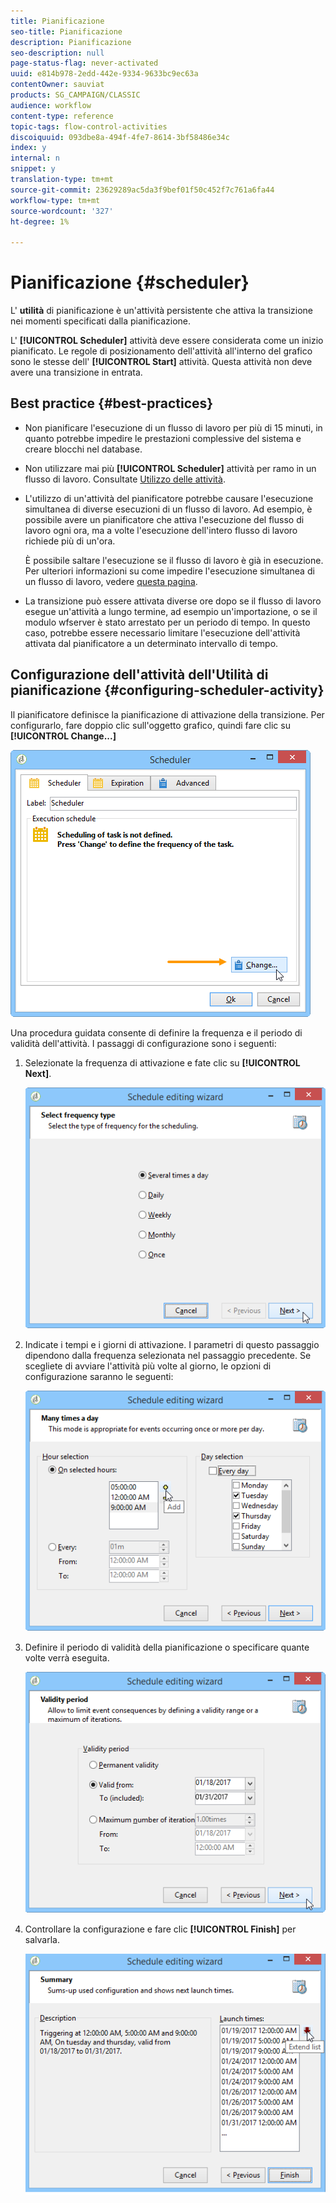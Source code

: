 ```yaml
---
title: Pianificazione
seo-title: Pianificazione
description: Pianificazione
seo-description: null
page-status-flag: never-activated
uuid: e814b978-2edd-442e-9334-9633bc9ec63a
contentOwner: sauviat
products: SG_CAMPAIGN/CLASSIC
audience: workflow
content-type: reference
topic-tags: flow-control-activities
discoiquuid: 093dbe8a-494f-4fe7-8614-3bf58486e34c
index: y
internal: n
snippet: y
translation-type: tm+mt
source-git-commit: 23629289ac5da3f9bef01f50c452f7c761a6fa44
workflow-type: tm+mt
source-wordcount: '327'
ht-degree: 1%

---
```



# Pianificazione {#scheduler}

L&#39; **utilità** di pianificazione è un&#39;attività persistente che attiva la transizione nei momenti specificati dalla pianificazione.

L&#39; **[!UICONTROL Scheduler]** attività deve essere considerata come un inizio pianificato. Le regole di posizionamento dell&#39;attività all&#39;interno del grafico sono le stesse dell&#39; **[!UICONTROL Start]** attività. Questa attività non deve avere una transizione in entrata.

## Best practice {#best-practices}

* Non pianificare l&#39;esecuzione di un flusso di lavoro per più di 15 minuti, in quanto potrebbe impedire le prestazioni complessive del sistema e creare blocchi nel database.

* Non utilizzare mai più **[!UICONTROL Scheduler]** attività per ramo in un flusso di lavoro. Consultate [Utilizzo delle attività](../../workflow/using/workflow-best-practices.md#using-activities).

* L&#39;utilizzo di un&#39;attività del pianificatore potrebbe causare l&#39;esecuzione simultanea di diverse esecuzioni di un flusso di lavoro. Ad esempio, è possibile avere un pianificatore che attiva l&#39;esecuzione del flusso di lavoro ogni ora, ma a volte l&#39;esecuzione dell&#39;intero flusso di lavoro richiede più di un&#39;ora.

   È possibile saltare l&#39;esecuzione se il flusso di lavoro è già in esecuzione. Per ulteriori informazioni su come impedire l&#39;esecuzione simultanea di un flusso di lavoro, vedere [questa pagina](../../workflow/using/monitoring-workflow-execution.md#preventing-simultaneous-multiple-executions).

* La transizione può essere attivata diverse ore dopo se il flusso di lavoro esegue un&#39;attività a lungo termine, ad esempio un&#39;importazione, o se il modulo wfserver è stato arrestato per un periodo di tempo. In questo caso, potrebbe essere necessario limitare l&#39;esecuzione dell&#39;attività attivata dal pianificatore a un determinato intervallo di tempo.

## Configurazione dell&#39;attività dell&#39;Utilità di pianificazione {#configuring-scheduler-activity}

Il pianificatore definisce la pianificazione di attivazione della transizione. Per configurarlo, fare doppio clic sull&#39;oggetto grafico, quindi fare clic su **[!UICONTROL Change...]**

![](assets/s_user_segmentation_scheduler.png)

Una procedura guidata consente di definire la frequenza e il periodo di validità dell&#39;attività. I passaggi di configurazione sono i seguenti:

1. Selezionate la frequenza di attivazione e fate clic su **[!UICONTROL Next]**.

   ![](assets/s_user_segmentation_scheduler2.png)

1. Indicate i tempi e i giorni di attivazione. I parametri di questo passaggio dipendono dalla frequenza selezionata nel passaggio precedente. Se scegliete di avviare l&#39;attività più volte al giorno, le opzioni di configurazione saranno le seguenti:

   ![](assets/s_user_segmentation_scheduler3.png)

1. Definire il periodo di validità della pianificazione o specificare quante volte verrà eseguita.

   ![](assets/s_user_segmentation_scheduler4.png)

1. Controllare la configurazione e fare clic **[!UICONTROL Finish]** per salvarla.

   ![](assets/s_user_segmentation_scheduler5.png)
